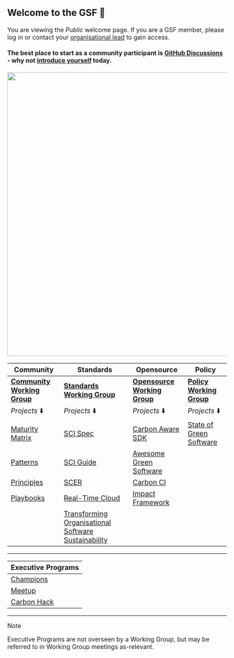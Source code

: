 ## Welcome to the GSF 🙌 
You are viewing the _Public_ welcome page. If you are a GSF member, please log in or contact your [organisational lead](https://greensoftware.foundation/team) to gain access.

#### The best place to start as a community participant is [GitHub Discussions](https://grnsft.org/discuss) - why not [introduce yourself](https://github.com/orgs/Green-Software-Foundation/discussions/2) today.

<img src="https://user-images.githubusercontent.com/8318213/219030886-3148de11-6d39-4e74-b450-5489bde8414b.png" width="650" />

| Community| Standards | Opensource | Policy
| ----------- | -------------------------------------------------------| ------ | ---- |
| **[Community Working Group](https://github.com/Green-Software-Foundation/community-wg)**| **[Standards Working Group](https://github.com/Green-Software-Foundation/standards-wg)**| **[Opensource Working Group](https://github.com/Green-Software-Foundation/opensource-wg)** | **[Policy Working Group](https://github.com/Green-Software-Foundation/policy-wg)**
| _Projects_ ⬇️ | _Projects_ ⬇️| _Projects_ ⬇️| _Projects_ ⬇️|
| [Maturity Matrix](https://github.com/Green-Software-Foundation/green-software-maturity-matrix) | [SCI Spec](https://github.com/Green-Software-Foundation/sci)|[Carbon Aware SDK](https://github.com/Green-Software-Foundation/carbon-aware-sdk) |  [State of Green Software](https://github.com/Green-Software-Foundation/state-of-green-software)| 
| [Patterns](https://github.com/Green-Software-Foundation/patterns)   | [SCI Guide](https://github.com/Green-Software-Foundation/sci-guide)|[Awesome Green Software](https://github.com/Green-Software-Foundation/awesome-green-software)  |
| [Principles](https://github.com/Green-Software-Foundation/learn)  |  [SCER](https://github.com/Green-Software-Foundation/scer)|[Carbon CI](https://github.com/Green-Software-Foundation/carbon-ci)           |
| [Playbooks](https://github.com/Green-Software-Foundation/green-software-playbooks) | [Real-Time Cloud](https://github.com/Green-Software-Foundation/real-time-cloud)| [Impact Framework](https://github.com/Green-Software-Foundation/if) |
|   |[Transforming Organisational Software Sustainability](https://github.com/Green-Software-Foundation/organisation-usage-of-software-emissions)|
---------

| Executive Programs |
| ----------- |
| [Champions](https://github.com/Green-Software-Foundation/champions)  |
| [Meetup](https://github.com/Green-Software-Foundation/meetup)      |
| [Carbon Hack](https://github.com/Green-Software-Foundation/hack)      |

---

> [!NOTE]
> Executive Programs are not overseen by a Working Group, but may be referred to in Working Group meetings as-relevant.

<!--

**Here are some ideas to get you started:**

🙋‍♀️ A short introduction - what is your organization all about?
👀 Contribution guidelines - how do team members dive in?
👩‍💻 Useful resources - where do you keep your docs? Is there anything else the team should know?
🍪 Fun facts - what is your team's favorite snack?
🧙 Remember, you can do mighty things with the power of [Markdown](https://docs.github.com/github/writing-on-github/getting-started-with-writing-and-formatting-on-github/basic-writing-and-formatting-syntax)
-->
